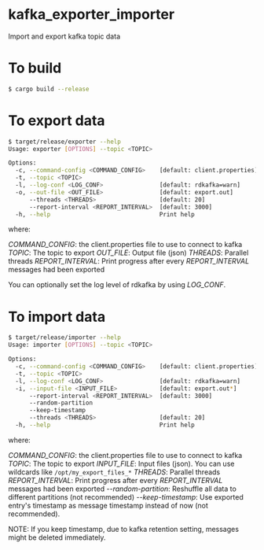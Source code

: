# kafka_exporter_importer
Import and export kafka topic data


# To build
```bash
$ cargo build --release
```

# To export data
```bash
$ target/release/exporter --help
Usage: exporter [OPTIONS] --topic <TOPIC>

Options:
  -c, --command-config <COMMAND_CONFIG>    [default: client.properties]
  -t, --topic <TOPIC>                      
  -l, --log-conf <LOG_CONF>                [default: rdkafka=warn]
  -o, --out-file <OUT_FILE>                [default: export.out]
      --threads <THREADS>                  [default: 20]
      --report-interval <REPORT_INTERVAL>  [default: 3000]
  -h, --help                               Print help
```

where:

*COMMAND_CONFIG*: the client.properties file to use to connect to kafka
*TOPIC*: The topic to export
*OUT_FILE*: Output file (json)
*THREADS*: Parallel threads
*REPORT_INTERVAL*: Print progress after every *REPORT_INTERVAL* messages had been exported

You can optionally set the log level of rdkafka by using *LOG_CONF*.

# To import data
```bash
$ target/release/importer --help
Usage: importer [OPTIONS] --topic <TOPIC>

Options:
  -c, --command-config <COMMAND_CONFIG>    [default: client.properties]
  -t, --topic <TOPIC>                      
  -l, --log-conf <LOG_CONF>                [default: rdkafka=warn]
  -i, --input-file <INPUT_FILE>            [default: export.out*]
      --report-interval <REPORT_INTERVAL>  [default: 3000]
      --random-partition                   
      --keep-timestamp                     
      --threads <THREADS>                  [default: 20]
  -h, --help                               Print help
```

where:

*COMMAND_CONFIG*: the client.properties file to use to connect to kafka
*TOPIC*: The topic to export
*INPUT_FILE*: Input files (json). You can use wildcards like `/opt/my_export_files_*`
*THREADS*: Parallel threads
*REPORT_INTERVAL*: Print progress after every *REPORT_INTERVAL* messages had been exported
*--random-partition*: Reshuffle all data to different partitions (not recommended)
*--keep-timestamp*: Use exported entry's timestamp as message timestamp instead of now (not recommended).

NOTE: If you keep timestamp, due to kafka retention setting, messages might be deleted immediately.
